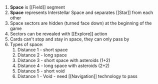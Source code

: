 1. **Space** is [[Field]] segment
2. **Space** represents Interstellar Space and separates [[Star]] from each other
3. Space sectors are hidden (turned face down) at the beginning of the game
4. Sectors can be revealed with [[Explore]] action
5. Cards can't stop and stay in space,  they can only pass by
6. Types of space:
	1. Distance 1 - short space
	2. Distance 2 - long space
	3. Distance 3 - short space with asteroids (1+2)
	4. Distance 4 - long space with asteroids  (2+2)
	5. Distance 5 - short void
	6. Distance 1 - Void - need [[Navigation]] technology to pass

